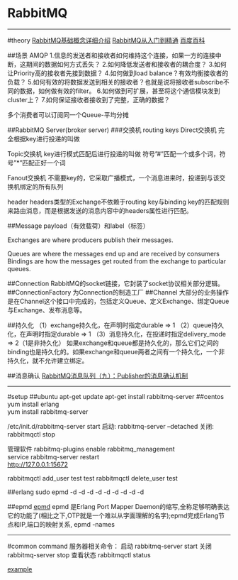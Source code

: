 # RabbitMQ
---
#theory
[RabbitMQ基础概念详细介绍](http://blog.csdn.net/whycold/article/details/41119807)
[RabbitMQ从入门到精通](http://blog.csdn.net/column/details/rabbitmq.html)
[百度百科](http://baike.baidu.com/link?url=1GP4QquZg-KldH-p-_hxshzDhc4zFuIe9jgu5f17g9ftf0IjKH26FwxARjomqOVcj1KmATXHjTfSlImrSbxoeK)

##场景
AMQP
1.信息的发送者和接收者如何维持这个连接，如果一方的连接中断，这期间的数据如何方式丢失？
2.如何降低发送者和接收者的耦合度？
3.如何让Priority高的接收者先接到数据？
4.如何做到load balance？有效均衡接收者的负载？
5.如何有效的将数据发送到相关的接收者？也就是说将接收者subscribe不同的数据，如何做有效的filter。
6.如何做到可扩展，甚至将这个通信模块发到cluster上？
7.如何保证接收者接收到了完整，正确的数据？


多个消费者可以订阅同一个Queue-平均分摊

##RabbitMQ Server(broker server)
###交换机
routing keys
Direct交换机 完全根据key进行投递的叫做
 
Topic交换机 key进行模式匹配后进行投递的叫做
    符号”#”匹配一个或多个词，符号”*”匹配正好一个词

Fanout交换机
    不需要key的，它采取广播模式，一个消息进来时，投递到与该交换机绑定的所有队列

header
headers类型的Exchange不依赖于routing key与binding key的匹配规则来路由消息，而是根据发送的消息内容中的headers属性进行匹配。

##Message
payload（有效载荷）和label（标签）

Exchanges are where producers publish their messages.
 
Queues are where the messages end up and are received by consumers
Bindings are how the messages get routed from the exchange to particular queues.

##Connection
    RabbitMQ的socket链接，它封装了socket协议相关部分逻辑。
##ConnectionFactory
    为Connection的制造工厂
##Channel
    大部分的业务操作是在Channel这个接口中完成的，包括定义Queue、定义Exchange、绑定Queue与Exchange、发布消息等。



##持久化
（1）exchange持久化，在声明时指定durable => 1
（2）queue持久化，在声明时指定durable => 1
（3）消息持久化，在投递时指定delivery_mode => 2（1是非持久化）
如果exchange和queue都是持久化的，那么它们之间的binding也是持久化的。如果exchange和queue两者之间有一个持久化，一个非持久化，就不允许建立绑定。


##消息确认
[RabbitMQ消息队列（九）：Publisher的消息确认机制](http://blog.csdn.net/anzhsoft/article/details/21603479)






---
#setup
##ubuntu
apt-get update
apt-get install rabbitmq-server
##centos
yum install erlang  
yum install rabbitmq-server

/etc/init.d/rabbitmq-server start 
启动:
rabbitmq-server –detached
关闭:
rabbitmqctl stop

管理软件
rabbitmq-plugins enable rabbitmq_management  
service rabbitmq-server restart  
http://127.0.0.1:15672

rabbitmqctl add_user test test
rabbitmqctl delete_user test




##erlang
sudo epmd -d -d -d -d -d -d -d -d -d

##epmd
[epmd](http://www.cnblogs.com/me-sa/p/erlang-epmd.html)
epmd 是Erlang Port Mapper Daemon的缩写,全称足够明确表达它的功能了(相比之下,OTP就是一个难以从字面理解的名字);epmd完成Erlang节点和IP,端口的映射关系,
epmd -names



---
#common command
服务器相关命令：
启动
rabbitmq-server start
关闭
rabbitmq-server stop
查看状态
rabbitmqctl status

[example](http://www.rabbitmq.com/getstarted.html)




















































